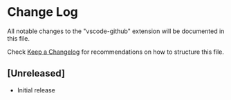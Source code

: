 # Change Log

All notable changes to the "vscode-github" extension will be documented in this file.

Check [Keep a Changelog](http://keepachangelog.com/) for recommendations on how to structure this file.

## [Unreleased]

- Initial release